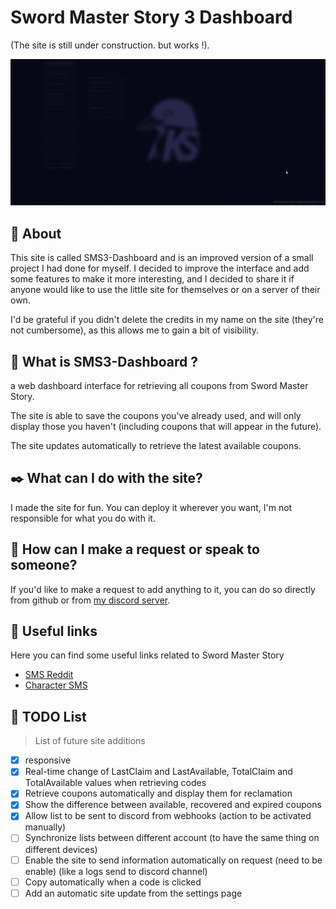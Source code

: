 # Sword Master Story 3 Dashboard

(The site is still under construction. but works !).

<p align="center"> <img src="./src/preview/1-1-5-beta.gif" alt="gif 1.1.5-beta"> </p>


## 📖 About 
This site is called SMS3-Dashboard and is an improved version of a small project I had done for myself. I decided to improve the interface and add some features to make it more interesting, and I decided to share it if anyone would like to use the little site for themselves or on a server of their own.

I'd be grateful if you didn't delete the credits in my name on the site (they're not cumbersome), as this allows me to gain a bit of visibility.

## 🧐 What is SMS3-Dashboard ?
a web dashboard interface for retrieving all coupons from Sword Master Story.

The site is able to save the coupons you've already used, and will only display those you haven't (including coupons that will appear in the future).

The site updates automatically to retrieve the latest available coupons.

## ✒️ What can I do with the site?
I made the site for fun. You can deploy it wherever you want, I'm not responsible for what you do with it.

## 💬 How can I make a request or speak to someone?
If you'd like to make a request to add anything to it, you can do so directly from github or from [my discord server](https://discord.gg/2HGYSAjsWy).

## 🧷 Useful links 
Here you can find some useful links related to Sword Master Story

- [SMS Reddit](https://www.reddit.com/r/SwordMaster_Story/)
- [Character SMS](https://meowdb.com/all-character-art-sword-master-story/)

## 📒 TODO List
> List of future site additions

- [x] responsive
- [x] Real-time change of LastClaim and LastAvailable, TotalClaim and TotalAvailable values when retrieving codes
- [x] Retrieve coupons automatically and display them for reclamation
- [x] Show the difference between available, recovered and expired coupons
- [x] Allow list to be sent to discord from webhooks (action to be activated manually)
- [ ] Synchronize lists between different account (to have the same thing on different devices)
- [ ] Enable the site to send information automatically on request (need to be enable) (like a logs send to discord channel)
- [ ] Copy automatically when a code is clicked
- [ ] Add an automatic site update from the settings page